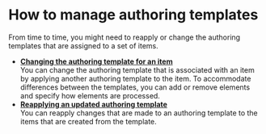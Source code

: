 # How to manage authoring templates



From time to time, you might need to reapply or change the authoring templates that are assigned to a set of items.

-   **[Changing the authoring template for an item](wcm_dev_auth-temp_changing.md)**  
You can change the authoring template that is associated with an item by applying another authoring template to the item. To accommodate differences between the templates, you can add or remove elements and specify how elements are processed.
-   **[Reapplying an updated authoring template](wcm_dev_auth-temp_reapply.md)**  
You can reapply changes that are made to an authoring template to the items that are created from the template.


